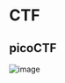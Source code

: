 # CTF

## picoCTF
![image](https://github.com/user-attachments/assets/dbe21317-d8e2-4ff0-83af-b2f16bc6e0d1)
